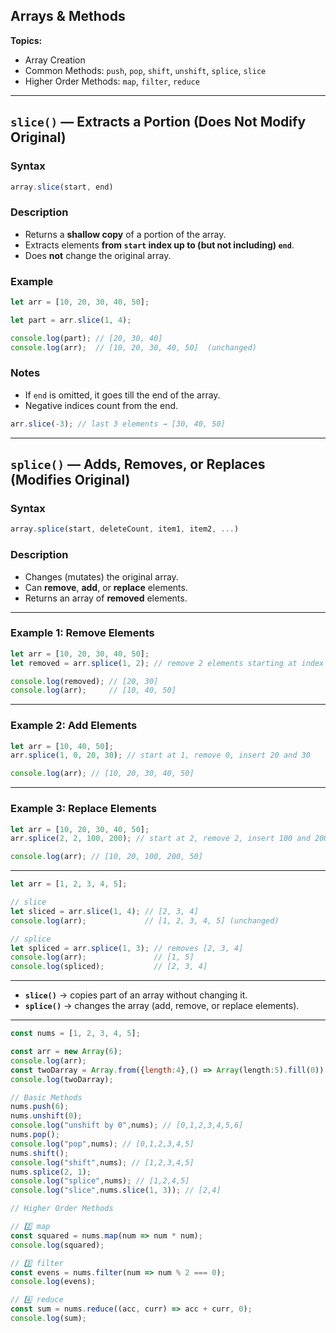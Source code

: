 ## **Arrays & Methods**

**Topics:**

* Array Creation
* Common Methods: `push`, `pop`, `shift`, `unshift`, `splice`, `slice`
* Higher Order Methods: `map`, `filter`, `reduce`

---

## `slice()` — Extracts a Portion (Does Not Modify Original)

### Syntax

```js
array.slice(start, end)
```

### Description

* Returns a **shallow copy** of a portion of the array.
* Extracts elements **from `start` index up to (but not including) `end`**.
* Does **not** change the original array.

### Example

```js
let arr = [10, 20, 30, 40, 50];

let part = arr.slice(1, 4);

console.log(part); // [20, 30, 40]
console.log(arr);  // [10, 20, 30, 40, 50]  (unchanged)
```

### Notes

* If `end` is omitted, it goes till the end of the array.
* Negative indices count from the end.

```js
arr.slice(-3); // last 3 elements → [30, 40, 50]
```

---

## `splice()` — Adds, Removes, or Replaces (Modifies Original)

### Syntax

```js
array.splice(start, deleteCount, item1, item2, ...)
```

### Description

* Changes (mutates) the original array.
* Can **remove**, **add**, or **replace** elements.
* Returns an array of **removed** elements.

---

### Example 1: Remove Elements

```js
let arr = [10, 20, 30, 40, 50];
let removed = arr.splice(1, 2); // remove 2 elements starting at index 1

console.log(removed); // [20, 30]
console.log(arr);     // [10, 40, 50]
```

---

### Example 2: Add Elements

```js
let arr = [10, 40, 50];
arr.splice(1, 0, 20, 30); // start at 1, remove 0, insert 20 and 30

console.log(arr); // [10, 20, 30, 40, 50]
```

---

### Example 3: Replace Elements

```js
let arr = [10, 20, 30, 40, 50];
arr.splice(2, 2, 100, 200); // start at 2, remove 2, insert 100 and 200

console.log(arr); // [10, 20, 100, 200, 50]
```
---

```js
let arr = [1, 2, 3, 4, 5];

// slice
let sliced = arr.slice(1, 4); // [2, 3, 4]
console.log(arr);             // [1, 2, 3, 4, 5] (unchanged)

// splice
let spliced = arr.splice(1, 3); // removes [2, 3, 4]
console.log(arr);               // [1, 5]
console.log(spliced);           // [2, 3, 4]
```
---

* **`slice()`** → copies part of an array without changing it.
* **`splice()`** → changes the array (add, remove, or replace elements).

---

```javascript
const nums = [1, 2, 3, 4, 5];

const arr = new Array(6);
console.log(arr);
const twoDarray = Array.from({length:4},() => Array(length:5).fill(0));
console.log(twoDarray);

// Basic Methods
nums.push(6);
nums.unshift(0);
console.log("unshift by 0",nums); // [0,1,2,3,4,5,6]
nums.pop();
console.log("pop",nums); // [0,1,2,3,4,5]
nums.shift();
console.log("shift",nums); // [1,2,3,4,5]
nums.splice(2, 1);
console.log("splice",nums); // [1,2,4,5]
console.log("slice",nums.slice(1, 3)); // [2,4]

// Higher Order Methods

// 2️⃣ map
const squared = nums.map(num => num * num);
console.log(squared);

// 3️⃣ filter
const evens = nums.filter(num => num % 2 === 0);
console.log(evens);

// 4️⃣ reduce
const sum = nums.reduce((acc, curr) => acc + curr, 0);
console.log(sum);
```
